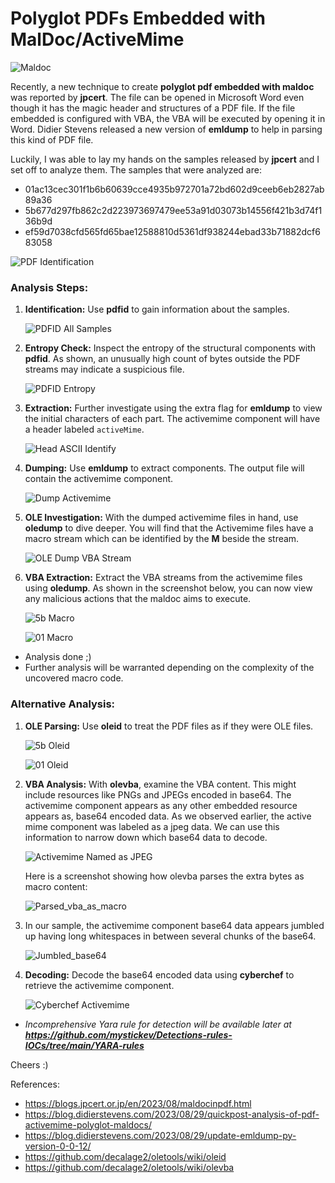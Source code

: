 # Polyglot PDFs Embedded with MalDoc/ActiveMime

![Maldoc](/assets/images/favicon/maldoc.jpg)

Recently, a new technique to create **polyglot pdf embedded with maldoc** was reported by **jpcert**. The file can be opened in Microsoft Word even though it has the magic header and structures of a PDF file. If the file embedded is configured with VBA, the VBA will be executed by opening it in Word. Didier Stevens released a new version of **emldump** to help in parsing this kind of PDF file. 

Luckily, I was able to lay my hands on the samples released by **jpcert** and I set off to analyze them. The samples that were analyzed are:

- 01ac13cec301f1b6b60639cce4935b972701a72bd602d9ceeb6eb2827ab89a36
- 5b677d297fb862c2d223973697479ee53a91d03073b14556f421b3d74f136b9d
- ef59d7038cfd565fd65bae12588810d5361df938244ebad33b71882dcf683058

![PDF Identification](/assets/images/favicon/pdf-identification.png)

### Analysis Steps:

1. **Identification:** Use **pdfid** to gain information about the samples.
   
   ![PDFID All Samples](/assets/images/favicon/pdfid-for-all-pdfs.png)
   
3. **Entropy Check:** Inspect the entropy of the structural components with **pdfid**. As shown, an unusually high count of bytes outside the PDF streams may indicate a suspicious file.
   
   ![PDFID Entropy](/assets/images/favicon/pdfid-entropy-of-all-samples.png)
   
4. **Extraction:** Further investigate using the extra flag for **emldump** to view the initial characters of each part. The activemime component will have a header labeled `activeMime`.
   
   ![Head ASCII Identify](/assets/images/favicon/activex-detect-emldump.png)
   
5. **Dumping:** Use **emldump** to extract components. The output file will contain the activemime component.
   
   ![Dump Activemime](/assets/images/favicon/dump-activemime.png)

6. **OLE Investigation:** With the dumped activemime files in hand, use **oledump** to dive deeper. You will find that the Activemime files have a macro stream which can be identified by the **M** beside the stream.
    
   ![OLE Dump VBA Stream](/assets/images/favicon/oledump-vba-stream.png)
   
7. **VBA Extraction:** Extract the VBA streams from the activemime files using **oledump**. As shown in the screenshot below, you can now view any malicious actions that the maldoc aims to execute.
    
   ![5b Macro](/assets/images/favicon/5b_macro.png)

   ![01 Macro](/assets/images/favicon/01_macro.png)
   
* Analysis done ;)
* Further analysis will be warranted depending on the complexity of the uncovered macro code.

### Alternative Analysis:

1. **OLE Parsing:** Use **oleid** to treat the PDF files as if they were OLE files.
   
   ![5b Oleid](/assets/images/favicon/oleid-for-malpolyglot5a.png)
   
   ![01 Oleid](/assets/images/favicon/01ac-oleid.png)
   
2. **VBA Analysis:** With **olevba**, examine the VBA content. This might include resources like PNGs and JPEGs encoded in base64. The activemime component appears as any other embedded resource appears as, base64 encoded data. As we observed earlier, the active mime component was labeled as a jpeg data. We can use this information to narrow down which base64 data to decode. 
   
   ![Activemime Named as JPEG](/assets/images/favicon/activemime-named-as-jpeg.png)

   Here is a screenshot showing how olevba parses the extra bytes as macro content:
   
   ![Parsed_vba_as_macro](/assets/images/favicon/detected-pdf-structure-as-macro.png)

3. In our sample, the activemime component base64 data appears jumbled up having long whitespaces in between several chunks of the base64.

   ![Jumbled_base64](/assets/images/favicon/jumbled-olevba.png)
   
4. **Decoding:** Decode the base64 encoded data using **cyberchef** to retrieve the activemime component.
   
   ![Cyberchef Activemime](/assets/images/favicon/cyerchef-decode-activemime.png)

* *Incomprehensive Yara rule for detection will be available later at **https://github.com/mystickev/Detections-rules-IOCs/tree/main/YARA-rules***

Cheers :)

References:
* https://blogs.jpcert.or.jp/en/2023/08/maldocinpdf.html
* https://blog.didierstevens.com/2023/08/29/quickpost-analysis-of-pdf-activemime-polyglot-maldocs/
* https://blog.didierstevens.com/2023/08/29/update-emldump-py-version-0-0-12/
* https://github.com/decalage2/oletools/wiki/oleid
* https://github.com/decalage2/oletools/wiki/olevba
